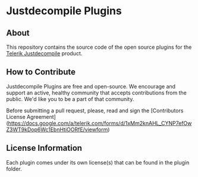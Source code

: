 Justdecompile Plugins
=====================

About
---------------------

This repository contains the source code of the open source plugins for the [Telerik Justdecompile](www.telerik.com/products/decompiler.aspx) 
product.

How to Contribute
--------------------

Justdecompile Plugins are free and open-source. We encourage and support an active, healthy community that accepts contributions 
from the public. We'd like you to be a part of that community.

Before submitting a pull request, please, read and sign the [Contributors License Agreement] (https://docs.google.com/a/telerik.com/forms/d/1xMm2knAHL_CYNP7efOwZ3WT9kDop6Wc1EbnHtiOORfE/viewform)

License Information
-------------------

Each plugin comes under its own license(s) that can be found in the plugin folder.
